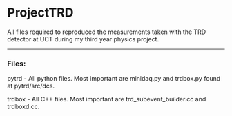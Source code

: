 # ProjectTRD
All files required to reproduced the measurements taken with the TRD detector at UCT during my third year physics project.


------------

### Files:

pytrd - All python files. Most important are minidaq.py and trdbox.py found at pytrd/src/dcs.

trdbox - All C++ files. Most important are trd_subevent_builder.cc and trdboxd.cc.
